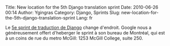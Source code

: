 Title: New location for the 5th Django translation sprint
Date: 2010-06-26 00:14
Author: Ygingras
Category: Django, Sprints
Slug: new-location-for-the-5th-django-translation-sprint
Lang: fr

Le [5e sprint de traduction de Django][] change d'endroit. Google nous a
généreusement offert d'heberger le sprint à son bureau de Montréal, qui
est à un coins de rue du metro McGill: 1253 McGill College, suite 250.

  [5e sprint de traduction de Django]: http://montrealpython.org/fr/2010/06/django-translation-sprint-5-on-2010-06-28/
